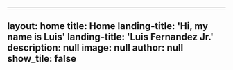 ---
layout: home
title: Home
landing-title: 'Hi, my name is Luis'
landing-title: 'Luis Fernandez Jr.'
description: null
image: null
author: null
 show_tile: false
 ---
